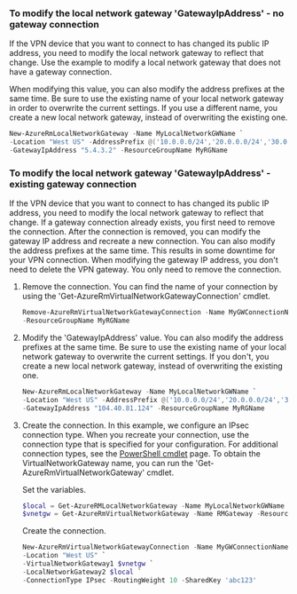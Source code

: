### <a name="gwipnoconnection"></a> To modify the local network gateway 'GatewayIpAddress' - no gateway connection

If the VPN device that you want to connect to has changed its public IP address, you need to modify the local network gateway to reflect that change. Use the example to modify a local network gateway that does not have a gateway connection.

When modifying this value, you can also modify the address prefixes at the same time. Be sure to use the existing name of your local network gateway in order to overwrite the current settings. If you use a different name, you create a new local network gateway, instead of overwriting the existing one.

```powershell
New-AzureRmLocalNetworkGateway -Name MyLocalNetworkGWName `
-Location "West US" -AddressPrefix @('10.0.0.0/24','20.0.0.0/24','30.0.0.0/24') `
-GatewayIpAddress "5.4.3.2" -ResourceGroupName MyRGName
```

### <a name="gwipwithconnection"></a>To modify the local network gateway 'GatewayIpAddress' - existing gateway connection

If the VPN device that you want to connect to has changed its public IP address, you need to modify the local network gateway to reflect that change. If a gateway connection already exists, you first need to remove the connection. After the connection is removed, you can modify the gateway IP address and recreate a new connection. You can also modify the address prefixes at the same time. This results in some downtime for your VPN connection. When modifying the gateway IP address, you don't need to delete the VPN gateway. You only need to remove the connection.
 

1. Remove the connection. You can find the name of your connection by using the 'Get-AzureRmVirtualNetworkGatewayConnection' cmdlet.

   ```powershell
   Remove-AzureRmVirtualNetworkGatewayConnection -Name MyGWConnectionName `
   -ResourceGroupName MyRGName
   ```
2. Modify the 'GatewayIpAddress' value. You can also modify the address prefixes at the same time. Be sure to use the existing name of your local network gateway to overwrite the current settings. If you don't, you create a new local network gateway, instead of overwriting the existing one.

   ```powershell
   New-AzureRmLocalNetworkGateway -Name MyLocalNetworkGWName `
   -Location "West US" -AddressPrefix @('10.0.0.0/24','20.0.0.0/24','30.0.0.0/24') `
   -GatewayIpAddress "104.40.81.124" -ResourceGroupName MyRGName
   ```
3. Create the connection. In this example, we configure an IPsec connection type. When you recreate your connection, use the connection type that is specified for your configuration. For additional connection types, see the [PowerShell cmdlet](https://msdn.microsoft.com/library/mt603611.aspx) page.  To obtain the VirtualNetworkGateway name, you can run the 'Get-AzureRmVirtualNetworkGateway' cmdlet.
   
    Set the variables.

   ```powershell
   $local = Get-AzureRMLocalNetworkGateway -Name MyLocalNetworkGWName -ResourceGroupName MyRGName `
   $vnetgw = Get-AzureRmVirtualNetworkGateway -Name RMGateway -ResourceGroupName MyRGName
   ```
   
    Create the connection.

   ```powershell 
   New-AzureRmVirtualNetworkGatewayConnection -Name MyGWConnectionName -ResourceGroupName MyRGName `
   -Location "West US" `
   -VirtualNetworkGateway1 $vnetgw `
   -LocalNetworkGateway2 $local `
   -ConnectionType IPsec -RoutingWeight 10 -SharedKey 'abc123'
   ```